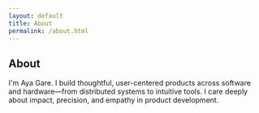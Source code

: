 ```yaml
---
layout: default
title: About
permalink: /about.html
---
```


## About

I'm Aya Gare. I build thoughtful, user-centered products across software and hardware—from distributed systems to intuitive tools. I care deeply about impact, precision, and empathy in product development.

<!-- You can update this section with a fuller bio later -->

